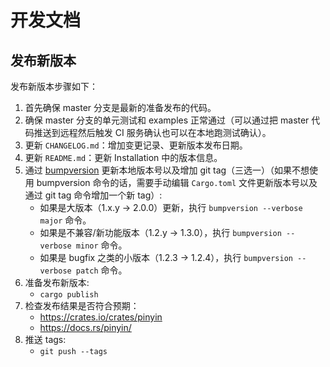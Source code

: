 开发文档
==========


发布新版本
----------

发布新版本步骤如下：

1. 首先确保 master 分支是最新的准备发布的代码。
2. 确保 master 分支的单元测试和 examples 正常通过（可以通过把 master 代码推送到远程然后触发 CI 服务确认也可以在本地跑测试确认）。
3. 更新 `CHANGELOG.md`：增加变更记录、更新版本发布日期。
4. 更新 `README.md`：更新 Installation 中的版本信息。
5. 通过 [bumpversion](https://pypi.org/project/bumpversion/) 更新本地版本号以及增加 git tag（三选一）（如果不想使用 bumpversion 命令的话，需要手动编辑 `Cargo.toml` 文件更新版本号以及通过 git tag 命令增加一个新 tag）:
   * 如果是大版本（1.x.y -> 2.0.0）更新，执行 `bumpversion --verbose major` 命令。
   * 如果是不兼容/新功能版本（1.2.y -> 1.3.0），执行 `bumpversion --verbose minor` 命令。
   * 如果是 bugfix 之类的小版本（1.2.3 -> 1.2.4），执行 `bumpversion --verbose patch` 命令。
6. 准备发布新版本:
   * `cargo publish`
7. 检查发布结果是否符合预期：
   * https://crates.io/crates/pinyin
   * https://docs.rs/pinyin/
8. 推送 tags:
   * `git push --tags`
